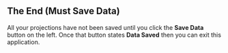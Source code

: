 ## The End (Must Save Data)

All your projections have not been saved until you click the **Save Data** button on the left.  Once that button states **Data Saved** then you can exit this application.
